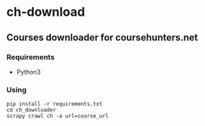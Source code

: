 # ch-download
## Courses downloader for coursehunters.net

### Requirements

* Python3

### Using

```
pip install -r requirements.txt
cd ch_downloader
scrapy crawl ch -a url=course_url
```
